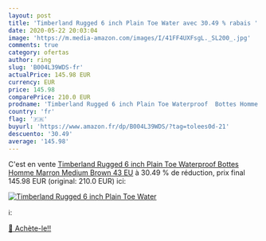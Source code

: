 ```yaml
---
layout: post
title: 'Timberland Rugged 6 inch Plain Toe Water avec 30.49 % rabais '
date: 2020-05-22 20:03:04
image: 'https://m.media-amazon.com/images/I/41FF4UXFsgL._SL200_.jpg'
comments: true
category: ofertas
author: ring
slug: 'B004L39WDS-fr'
actualPrice: 145.98 EUR
currency: EUR
price: 145.98
comparePrice: 210.0 EUR
prodname: 'Timberland Rugged 6 inch Plain Toe Waterproof  Bottes Homme Marron  Medium Brown  43 EU'
country: 'fr'
flag: '🇫🇷'
buyurl: 'https://www.amazon.fr/dp/B004L39WDS/?tag=tolees0d-21'
descuento: '30.49'
average: '145.98'
---
```


C'est en vente [Timberland Rugged 6 inch Plain Toe Waterproof  Bottes Homme Marron  Medium Brown  43 EU](https://www.amazon.fr/dp/B004L39WDS/?tag=tolees0d-21)  à  30.49 % de réduction, prix final  145.98 EUR (original: 210.0 EUR) ici:

[![Timberland Rugged 6 inch Plain Toe Water](https://m.media-amazon.com/images/I/41FF4UXFsgL._SL200_.jpg)](https://www.amazon.fr/dp/B004L39WDS/?tag=tolees0d-21)

ℹ️:


[🛒 Achète-le!!](https://www.amazon.fr/dp/B004L39WDS/?tag=tolees0d-21)
